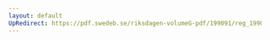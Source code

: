```yaml
---
layout: default
UpRedirect: https://pdf.swedeb.se/riksdagen-volumeG-pdf/199091/reg_199091/reg_199091_0069.pdf
---
```

